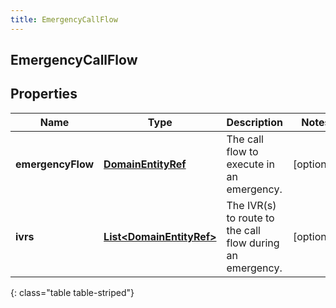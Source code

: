```yaml
---
title: EmergencyCallFlow
---
```

## EmergencyCallFlow


## Properties

| Name | Type | Description | Notes |
| ------------ | ------------- | ------------- | ------------- |
| **emergencyFlow** | <!----><!---->[**DomainEntityRef**](DomainEntityRef.html)<!----> | The call flow to execute in an emergency. |  [optional] |
| **ivrs** | <!----><!---->[**List&lt;DomainEntityRef&gt;**](DomainEntityRef.html)<!----> | The IVR(s) to route to the call flow during an emergency. |  [optional] |
{: class="table table-striped"}



